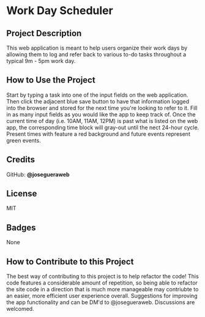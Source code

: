 # **Work Day Scheduler**
 
## **Project Description**

This web application is meant to help users organize their work days by allowing them to log and refer back to various to-do tasks throughout a typical 9m - 5pm work day.   

## **How to Use the Project**

Start by typing a task into one of the input fields on the web application. Then click the adjacent blue save button to have that information logged into the browser and stored for the next time you're looking to refer to it. Fill in as many input fields as you would like the app to keep track of. Once the current time of day (i.e. 10AM, 11AM, 12PM) is past what is listed on the web app, the corresponding time block will gray-out until the nect 24-hour cycle. Present times with feature a red background and future events represent green events.

## **Credits**

GitHub: **@josegueraweb**

## **License**

MIT

## **Badges**

None

## **How to Contribute to this Project**

The best way of contributing to this project is to help refactor the code! This code features a considerable amount of repetition, so being able to refactor the site code in a direction that is much more manageable may contriubte to an easier, more efficient user experience overall. Suggestions for improving the app functionality and can be DM'd to @josegueraweb. Discussions are welcomed.
